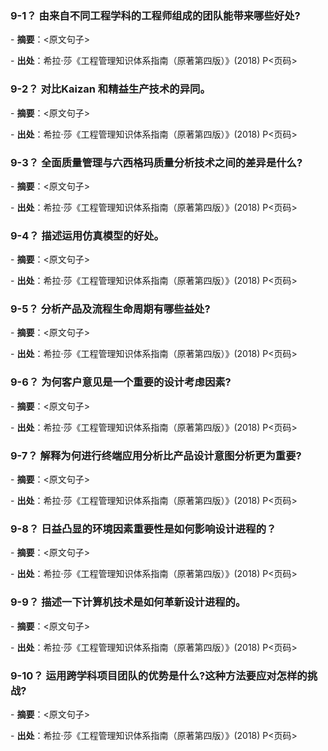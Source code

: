 ### 9-1？ 由来自不同工程学科的工程师组成的团队能带来哪些好处?

\- **摘要**：<原文句子>

\- **出处**：希拉·莎《工程管理知识体系指南（原著第四版）》(2018) P<页码>

### 9-2？ 对比Kaizan 和精益生产技术的异同。

\- **摘要**：<原文句子>

\- **出处**：希拉·莎《工程管理知识体系指南（原著第四版）》(2018) P<页码>

### 9-3？ 全面质量管理与六西格玛质量分析技术之间的差异是什么?

\- **摘要**：<原文句子>

\- **出处**：希拉·莎《工程管理知识体系指南（原著第四版）》(2018) P<页码>

### 9-4？ 描述运用仿真模型的好处。

\- **摘要**：<原文句子>

\- **出处**：希拉·莎《工程管理知识体系指南（原著第四版）》(2018) P<页码>

### 9-5？ 分析产品及流程生命周期有哪些益处?

\- **摘要**：<原文句子>

\- **出处**：希拉·莎《工程管理知识体系指南（原著第四版）》(2018) P<页码>

### 9-6？ 为何客户意见是一个重要的设计考虑因素?

\- **摘要**：<原文句子>

\- **出处**：希拉·莎《工程管理知识体系指南（原著第四版）》(2018) P<页码>

### 9-7？ 解释为何进行终端应用分析比产品设计意图分析更为重要?

\- **摘要**：<原文句子>

\- **出处**：希拉·莎《工程管理知识体系指南（原著第四版）》(2018) P<页码>

### 9-8？ 日益凸显的环境因素重要性是如何影响设计进程的？

\- **摘要**：<原文句子>

\- **出处**：希拉·莎《工程管理知识体系指南（原著第四版）》(2018) P<页码>

### 9-9？ 描述一下计算机技术是如何革新设计进程的。

\- **摘要**：<原文句子>

\- **出处**：希拉·莎《工程管理知识体系指南（原著第四版）》(2018) P<页码>

### 9-10？ 运用跨学科项目团队的优势是什么?这种方法要应对怎样的挑战?

\- **摘要**：<原文句子>

\- **出处**：希拉·莎《工程管理知识体系指南（原著第四版）》(2018) P<页码>